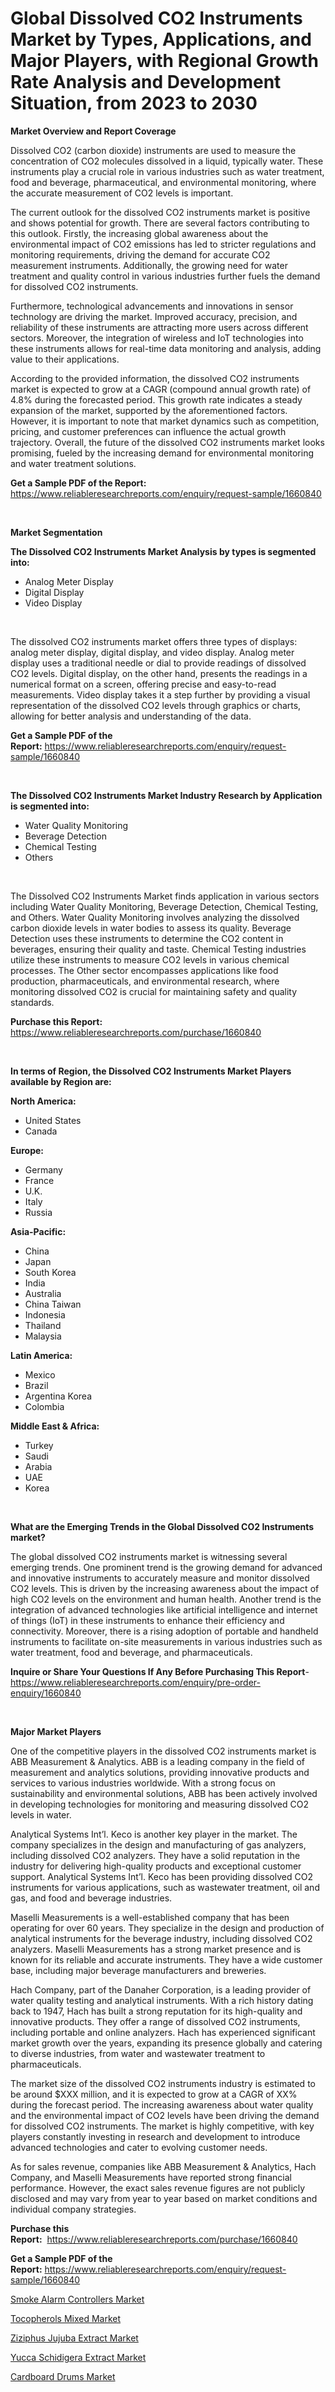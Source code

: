 <p><h1>Global Dissolved CO2 Instruments Market by Types, Applications, and Major Players, with Regional Growth Rate Analysis and Development Situation, from 2023 to 2030</h1></p><p><strong>Market Overview and Report Coverage</strong></p>
<p><p>Dissolved CO2 (carbon dioxide) instruments are used to measure the concentration of CO2 molecules dissolved in a liquid, typically water. These instruments play a crucial role in various industries such as water treatment, food and beverage, pharmaceutical, and environmental monitoring, where the accurate measurement of CO2 levels is important.</p><p>The current outlook for the dissolved CO2 instruments market is positive and shows potential for growth. There are several factors contributing to this outlook. Firstly, the increasing global awareness about the environmental impact of CO2 emissions has led to stricter regulations and monitoring requirements, driving the demand for accurate CO2 measurement instruments. Additionally, the growing need for water treatment and quality control in various industries further fuels the demand for dissolved CO2 instruments.</p><p>Furthermore, technological advancements and innovations in sensor technology are driving the market. Improved accuracy, precision, and reliability of these instruments are attracting more users across different sectors. Moreover, the integration of wireless and IoT technologies into these instruments allows for real-time data monitoring and analysis, adding value to their applications.</p><p>According to the provided information, the dissolved CO2 instruments market is expected to grow at a CAGR (compound annual growth rate) of 4.8% during the forecasted period. This growth rate indicates a steady expansion of the market, supported by the aforementioned factors. However, it is important to note that market dynamics such as competition, pricing, and customer preferences can influence the actual growth trajectory. Overall, the future of the dissolved CO2 instruments market looks promising, fueled by the increasing demand for environmental monitoring and water treatment solutions.</p></p>
<p><strong>Get a Sample PDF of the Report:</strong> <a href="https://www.reliableresearchreports.com/enquiry/request-sample/1660840">https://www.reliableresearchreports.com/enquiry/request-sample/1660840</a></p>
<p>&nbsp;</p>
<p><strong>Market Segmentation</strong></p>
<p><strong>The Dissolved CO2 Instruments Market Analysis by types is segmented into:</strong></p>
<p><ul><li>Analog Meter Display</li><li>Digital Display</li><li>Video Display</li></ul></p>
<p>&nbsp;</p>
<p><p>The dissolved CO2 instruments market offers three types of displays: analog meter display, digital display, and video display. Analog meter display uses a traditional needle or dial to provide readings of dissolved CO2 levels. Digital display, on the other hand, presents the readings in a numerical format on a screen, offering precise and easy-to-read measurements. Video display takes it a step further by providing a visual representation of the dissolved CO2 levels through graphics or charts, allowing for better analysis and understanding of the data.</p></p>
<p><strong>Get a Sample PDF of the Report:</strong>&nbsp;<a href="https://www.reliableresearchreports.com/enquiry/request-sample/1660840">https://www.reliableresearchreports.com/enquiry/request-sample/1660840</a></p>
<p>&nbsp;</p>
<p><strong>The Dissolved CO2 Instruments Market Industry Research by Application is segmented into:</strong></p>
<p><ul><li>Water Quality Monitoring</li><li>Beverage Detection</li><li>Chemical Testing</li><li>Others</li></ul></p>
<p>&nbsp;</p>
<p><p>The Dissolved CO2 Instruments Market finds application in various sectors including Water Quality Monitoring, Beverage Detection, Chemical Testing, and Others. Water Quality Monitoring involves analyzing the dissolved carbon dioxide levels in water bodies to assess its quality. Beverage Detection uses these instruments to determine the CO2 content in beverages, ensuring their quality and taste. Chemical Testing industries utilize these instruments to measure CO2 levels in various chemical processes. The Other sector encompasses applications like food production, pharmaceuticals, and environmental research, where monitoring dissolved CO2 is crucial for maintaining safety and quality standards.</p></p>
<p><strong>Purchase this Report:</strong>&nbsp; <a href="https://www.reliableresearchreports.com/purchase/1660840">https://www.reliableresearchreports.com/purchase/1660840</a></p>
<p>&nbsp;</p>
<p><strong>In terms of Region, the Dissolved CO2 Instruments Market Players available by Region are:</strong></p>
<p>
    <p> <strong> North America: </strong>
        <ul>
            <li>United States</li>
            <li>Canada</li>
        </ul>
        </p> 
    <p> <strong> Europe: </strong>
        <ul>
            <li>Germany</li>
            <li>France</li>
            <li>U.K.</li>
            <li>Italy</li>
            <li>Russia</li>
        </ul>
        </p> 
    <p> <strong> Asia-Pacific: </strong>
        <ul>
            <li>China</li>
            <li>Japan</li>
            <li>South Korea</li>
            <li>India</li>
            <li>Australia</li>
            <li>China Taiwan</li>
            <li>Indonesia</li>
            <li>Thailand</li>
            <li>Malaysia</li>
        </ul>
        </p> 
    <p> <strong> Latin America: </strong>
        <ul>
            <li>Mexico</li>
            <li>Brazil</li>
            <li>Argentina Korea</li>
            <li>Colombia</li>
        </ul>
        </p> 
    <p> <strong> Middle East & Africa: </strong>
        <ul>
            <li>Turkey</li>
            <li>Saudi</li>
            <li>Arabia</li>
            <li>UAE</li>
            <li>Korea</li>
        </ul>
    </p>
    </p>
<p>&nbsp;</p>
<p><strong>What are the Emerging Trends in the Global Dissolved CO2 Instruments market?</strong></p>
<p><p>The global dissolved CO2 instruments market is witnessing several emerging trends. One prominent trend is the growing demand for advanced and innovative instruments to accurately measure and monitor dissolved CO2 levels. This is driven by the increasing awareness about the impact of high CO2 levels on the environment and human health. Another trend is the integration of advanced technologies like artificial intelligence and internet of things (IoT) in these instruments to enhance their efficiency and connectivity. Moreover, there is a rising adoption of portable and handheld instruments to facilitate on-site measurements in various industries such as water treatment, food and beverage, and pharmaceuticals.</p></p>
<p><strong>Inquire or Share Your Questions If Any Before Purchasing This Report</strong>- <a href="https://www.reliableresearchreports.com/enquiry/pre-order-enquiry/1660840">https://www.reliableresearchreports.com/enquiry/pre-order-enquiry/1660840</a></p>
<p>&nbsp;</p>
<p><strong>Major Market Players</strong></p>
<p><p>One of the competitive players in the dissolved CO2 instruments market is ABB Measurement & Analytics. ABB is a leading company in the field of measurement and analytics solutions, providing innovative products and services to various industries worldwide. With a strong focus on sustainability and environmental solutions, ABB has been actively involved in developing technologies for monitoring and measuring dissolved CO2 levels in water.</p><p>Analytical Systems Int’l. Keco is another key player in the market. The company specializes in the design and manufacturing of gas analyzers, including dissolved CO2 analyzers. They have a solid reputation in the industry for delivering high-quality products and exceptional customer support. Analytical Systems Int’l. Keco has been providing dissolved CO2 instruments for various applications, such as wastewater treatment, oil and gas, and food and beverage industries.</p><p>Maselli Measurements is a well-established company that has been operating for over 60 years. They specialize in the design and production of analytical instruments for the beverage industry, including dissolved CO2 analyzers. Maselli Measurements has a strong market presence and is known for its reliable and accurate instruments. They have a wide customer base, including major beverage manufacturers and breweries.</p><p>Hach Company, part of the Danaher Corporation, is a leading provider of water quality testing and analytical instruments. With a rich history dating back to 1947, Hach has built a strong reputation for its high-quality and innovative products. They offer a range of dissolved CO2 instruments, including portable and online analyzers. Hach has experienced significant market growth over the years, expanding its presence globally and catering to diverse industries, from water and wastewater treatment to pharmaceuticals.</p><p>The market size of the dissolved CO2 instruments industry is estimated to be around $XXX million, and it is expected to grow at a CAGR of XX% during the forecast period. The increasing awareness about water quality and the environmental impact of CO2 levels have been driving the demand for dissolved CO2 instruments. The market is highly competitive, with key players constantly investing in research and development to introduce advanced technologies and cater to evolving customer needs.</p><p>As for sales revenue, companies like ABB Measurement & Analytics, Hach Company, and Maselli Measurements have reported strong financial performance. However, the exact sales revenue figures are not publicly disclosed and may vary from year to year based on market conditions and individual company strategies.</p></p>
<p><strong>Purchase this Report:</strong>&nbsp;&nbsp;<a href="https://www.reliableresearchreports.com/purchase/1660840">https://www.reliableresearchreports.com/purchase/1660840</a></p>
<p></p>
<p><strong>Get a Sample PDF of the Report:</strong>&nbsp;<a href="https://www.reliableresearchreports.com/enquiry/request-sample/1660840">https://www.reliableresearchreports.com/enquiry/request-sample/1660840</a></p>
<p><p><a href="https://github.com/RichRobinson5/Market-Research-Report-List-2/blob/main/smoke-alarm-controllers-market.md">Smoke Alarm Controllers Market</a></p><p><a href="https://medium.com/@loyceharber/tocopherols-mixed-market-comprehensive-assessment-by-type-application-and-geography-0017943e3c72">Tocopherols Mixed Market</a></p><p><a href="https://medium.com/@laneygibson1991/ziziphus-jujuba-extract-market-size-and-market-trends-complete-industry-overview-2023-to-2030-e6e0d4f9de6e">Ziziphus Jujuba Extract Market</a></p><p><a href="https://medium.com/@royalmiller09/yucca-schidigera-extract-market-share-evolution-and-market-growth-trends-2023-2030-0bb3f2591fc5">Yucca Schidigera Extract Market</a></p><p><a href="https://medium.com/@randallbode/cardboard-drums-market-insight-market-trends-growth-forecasted-from-2023-to-2030-e9434519ea01">Cardboard Drums Market</a></p></p>